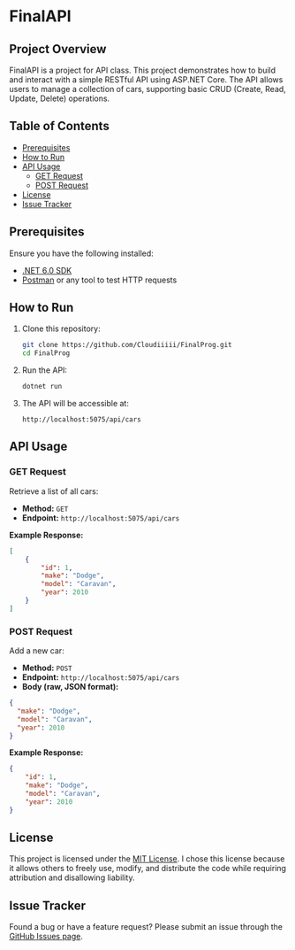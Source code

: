 # FinalAPI

## Project Overview
FinalAPI is a project for API class. This project demonstrates how to build and interact with a simple RESTful API using ASP.NET Core. The API allows users to manage a collection of cars, supporting basic CRUD (Create, Read, Update, Delete) operations.

## Table of Contents
- [Prerequisites](#prerequisites)
- [How to Run](#how-to-run)
- [API Usage](#api-usage)
  - [GET Request](#get-request)
  - [POST Request](#post-request)
- [License](#license)
- [Issue Tracker](#issue-tracker)

## Prerequisites
Ensure you have the following installed:
- [.NET 6.0 SDK](https://dotnet.microsoft.com/en-us/download/dotnet/6.0)
- [Postman](https://www.postman.com/) or any tool to test HTTP requests

## How to Run
1. Clone this repository:
   ```bash
   git clone https://github.com/Cloudiiiii/FinalProg.git
   cd FinalProg
   ```
2. Run the API:
   ```bash
   dotnet run
   ```
3. The API will be accessible at:
   ```
   http://localhost:5075/api/cars
   ```

## API Usage

### GET Request
Retrieve a list of all cars:
- **Method:** `GET`
- **Endpoint:** `http://localhost:5075/api/cars`

**Example Response:**
```json
[
    {
        "id": 1,
        "make": "Dodge",
        "model": "Caravan",
        "year": 2010
    }
]
```

### POST Request
Add a new car:
- **Method:** `POST`
- **Endpoint:** `http://localhost:5075/api/cars`
- **Body (raw, JSON format):**
```json
{
  "make": "Dodge",
  "model": "Caravan",
  "year": 2010
}
```

**Example Response:**
```json
{
    "id": 1,
    "make": "Dodge",
    "model": "Caravan",
    "year": 2010
}
```

## License
This project is licensed under the [MIT License](https://opensource.org/licenses/MIT). I chose this license because it allows others to freely use, modify, and distribute the code while requiring attribution and disallowing liability.

## Issue Tracker
Found a bug or have a feature request? Please submit an issue through the [GitHub Issues page](https://github.com/Cloudiiiii/FinalProg/issues).
